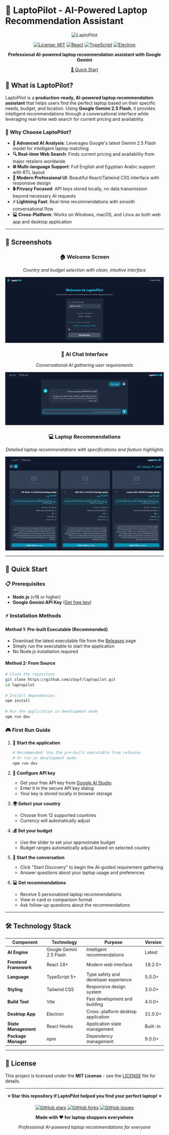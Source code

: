 # 🚀 LaptoPilot - AI-Powered Laptop Recommendation Assistant

<div align="center">

![LaptoPilot](https://img.shields.io/badge/LaptoPilot-v1.0.0-2196F3?style=for-the-badge&logo=react&logoColor=white)

[![License: MIT](https://img.shields.io/badge/License-MIT-yellow.svg?style=flat-square)](https://opensource.org/licenses/MIT)
[![React](https://img.shields.io/badge/React-18+-61DAFB?style=flat-square&logo=react&logoColor=white)](https://reactjs.org/)
[![TypeScript](https://img.shields.io/badge/TypeScript-5+-3178C6?style=flat-square&logo=typescript&logoColor=white)](https://www.typescriptlang.org/)
[![Electron](https://img.shields.io/badge/Electron-31+-47848F?style=flat-square&logo=electron&logoColor=white)](https://www.electronjs.org/)

**Professional AI-powered laptop recommendation assistant with Google Gemini**

 [🚀 Quick Start](#-quick-start)

</div>

## 🎯 What is LaptoPilot?

LaptoPilot is a **production-ready, AI-powered laptop recommendation assistant** that helps users find the perfect laptop based on their specific needs, budget, and location. Using **Google Gemini 2.5 Flash**, it provides intelligent recommendations through a conversational interface while leveraging real-time web search for current pricing and availability.

### 🌟 Why Choose LaptoPilot?

- **🧠 Advanced AI Analysis**: Leverages Google's latest Gemini 2.5 Flash model for intelligent laptop matching
- **🔍 Real-time Web Search**: Finds current pricing and availability from major retailers worldwide
- **🌐 Multi-language Support**: Full English and Egyptian Arabic support with RTL layout
- **🎨 Modern Professional UI**: Beautiful React/Tailwind CSS interface with responsive design
- **🔒 Privacy Focused**: API keys stored locally, no data transmission beyond necessary AI requests
- **⚡ Lightning Fast**: Real-time recommendations with smooth conversational flow
- **💻 Cross-Platform**: Works on Windows, macOS, and Linux as both web app and desktop application

---
## 📸 Screenshots

<div align="center">

### 🏠 Welcome Screen
*Country and budget selection with clean, intuitive interface*

![Welcome Screen](https://github.com/zSayf/LaptoPilot/blob/main/Assests/Home%20Page.png)

### 💬 AI Chat Interface
*Conversational AI gathering user requirements*

![AI Chat Interface](https://github.com/zSayf/LaptoPilot/blob/main/Assests/Ai%20Chat.png)

### 💻 Laptop Recommendations
*Detailed laptop recommendations with specifications and feature highlights*

![Laptop Recommendations](https://github.com/zSayf/LaptoPilot/blob/main/Assests/recommendation.png)

</div>

---

## 🚀 Quick Start

### 📋 Prerequisites

- **Node.js** (v16 or higher)
- **Google Gemini API Key** ([Get free key](https://ai.google.dev/gemini-api))

### ⚡ Installation Methods

#### **Method 1: Pre-built Executable (Recommended)**
- Download the latest executable file from the [Releases](https://github.com/zSayf/laptopilot/releases) page
- Simply run the executable to start the application
- No Node.js installation required

#### **Method 2: From Source**
```bash
# Clone the repository
git clone https://github.com/zSayf/laptopilot.git
cd laptopilot

# Install dependencies
npm install

# Run the application in development mode
npm run dev
```

### 🎮 First Run Guide

1. **🚀 Start the application**
   ```bash
   # Recommended: Use the pre-built executable from releases
   # Or run in development mode:
   npm run dev
   ```

2. **🔑 Configure API key**
   - Get your free API key from [Google AI Studio](https://ai.google.dev/gemini-api)
   - Enter it in the secure API key dialog
   - Your key is stored locally in browser storage

3. **🌍 Select your country**
   - Choose from 12 supported countries
   - Currency will automatically adjust

4. **💰 Set your budget**
   - Use the slider to set your approximate budget
   - Budget ranges automatically adjust based on selected country

5. **🤖 Start the conversation**
   - Click "Start Discovery" to begin the AI-guided requirement gathering
   - Answer questions about your laptop usage and preferences

6. **💻 Get recommendations**
   - Receive 5 personalized laptop recommendations
   - View in card or comparison format
   - Ask follow-up questions about the recommendations

---

## 🛠️ Technology Stack

| Component | Technology | Purpose | Version |
|-----------|------------|---------|---------|
| **AI Engine** | Google Gemini 2.5 Flash | Intelligent recommendations | Latest |
| **Frontend Framework** | React 18+ | Modern web interface | 18.2.0+ |
| **Language** | TypeScript 5+ | Type safety and developer experience | 5.0.0+ |
| **Styling** | Tailwind CSS | Responsive design system | 3.0.0+ |
| **Build Tool** | Vite | Fast development and building | 4.0.0+ |
| **Desktop App** | Electron | Cross-platform desktop application | 31.0.0+ |
| **State Management** | React Hooks | Application state management | Built-in |
| **Package Manager** | npm | Dependency management | 9.0.0+ |

---


## 📄 License

This project is licensed under the **MIT License** - see the [LICENSE](LICENSE) file for details.

---

<div align="center">

**⭐ Star this repository if LaptoPilot helped you find your perfect laptop! ⭐**

[![GitHub stars](https://img.shields.io/github/stars/zSayf/laptopilot?style=social)](https://github.com/zSayf/laptopilot/stargazers)
[![GitHub forks](https://img.shields.io/github/forks/zSayf/laptopilot?style=social)](https://github.com/zSayf/laptopilot/network/members)
[![GitHub issues](https://img.shields.io/github/issues/zSayf/laptopilot?style=social)](https://github.com/zSayf/laptopilot/issues)


**Made with ❤️ for laptop shoppers everywhere**

*Professional AI-powered laptop recommendations for everyone*

</div>
